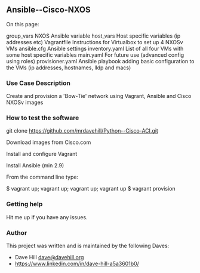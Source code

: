 ## Ansible--Cisco-NXOS

On this page:

group_vars       NXOS Ansible variable
host_vars        Host specific variables (ip addresses etc)
Vagrantfile       Instructions for Virtualbox to set up 4 NXOSv VMs
ansible.cfg       Ansible settings
inventory.yaml    List of all four VMs with some host specific variables
main.yaml         For future use (advanced config using roles)
provisioner.yaml  Ansible playbook adding basic configuration to the VMs (ip addresses, hostnames, lldp and macs)
 
### Use Case Description

Create and provision a 'Bow-Tie' network using Vagrant, Ansible and Cisco NXOSv images

### How to test the software

git clone https://github.com/mrdavehill/Python--Cisco-ACI.git

Download images from Cisco.com

Install and configure Vagrant

Install Ansible (min 2.9)

From the command line type:

$ vagrant up; vagrant up; vagrant up; vagrant up
$ vagrant provision

### Getting help

Hit me up if you have any issues.

### Author

This project was written and is maintained by the following Daves:

* Dave Hill <dave@davehill.org>
* https://www.linkedin.com/in/dave-hill-a5a3601b0/
